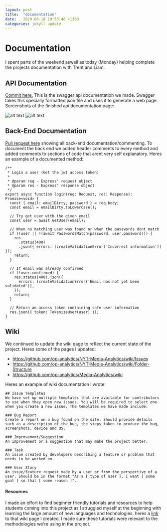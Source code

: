 ```yaml
---
layout: post
title:  "documentation"
date:   2020-06-18 19:53:46 +1300
categories: jekyll update
---
```


# Documentation

I spent parts of the weekend aswell as today (Monday) helping complete the projects documentation with Trent and Liam.


## API Documentation
[Commit here.](https://github.com/op-analytics/Media-Analytics/pull/396/commits/4d02173ac929875c32a1d56d09706e7fbfaef856) This is the swagger api documentation we made. Swagger takes this specially formatted json file and uses it to generate a web page. Screenshots of the finished api documentation page:

![alt text](/Jamie-Horrell-BIT-Project/images/swagger-api-doc-1.PNG)
![alt text](/Jamie-Horrell-BIT-Project/images/swagger-api-doc-2.PNG)

## Back-End Documentation
[Pull request here](https://github.com/op-analytics/Media-Analytics/pull/406) showing all back-end documentation/commenting. To document the back end we added header comments to every method and added comments to sections of code that arent very self explanatory. Heres an example of a documented method:
```
/**
 * Login a user (Get the jwt access token)
 *
 * @param req - Express' request object
 * @param res - Express' response object
 */
export async function login(req: Request, res: Response): Promise<void> {
  const { email: emailDirty, password } = req.body;
  const email = emailDirty.toLowerCase();

  // Try get user with the given email
  const user = await GetUser(email);

  // When no matching user was found or when the passwords dont match
  if (!user || !(await PasswordsMatch(password, user.password))) {
    res
      .status(400)
      .json({ errors: [createValidationError('Incorrect information')] });
    return;
  }

  // If email was already confirmed
  if (!user.confirmed) {
    res.status(400).json({
      errors: [createValidationError('Email has not yet been validated')],
    });
    return;
  }

  // Return an access token containing safe user information
  res.json({ token: TokenizeUser(user) });
}
```

## Wiki
We continued to update the wiki page to reflect the current state of the project. Heres some of the pages I updated:
- <https://github.com/op-analytics/NYT-Media-Analytics/wiki/Issues>
- <https://github.com/op-analytics/NYT-Media-Analytics/wiki/Folder-Structure>
- <https://github.com/op-analytics/Media-Analytics/wiki>


Heres an example of wiki documentation i wrote:
```
## Issue Templates
We have set up multiple templates that are available for contributors to use when they open new issues. You will be required to select one when you create a new issue. The templates we have made include:

### Bug Report
Create a report on a bug found on the site. Should provide details such as a description of the bug, the steps taken to produce the bug, screenshots, device and OS.

### Improvement/Suggestion
An improvement or a suggestion that may make the project better.

### Task
An issue created by developers describing a feature or problem that needs to be worked on.

### User Story
An issue/feature request made by a user or from the perspective of a user. Should be in the format "As a [ type of user ], I want [ some goal ] so that [ some reason ]".
```

#### Resources
I made an effort to find beginner friendly tutorials and resources to help students coming into this project as I struggled myself at the beginning with learning the large amount of new languages and technologies. heres a [link](https://github.com/op-analytics/Media-Analytics/pull/406) to that wiki page I created. I made sure these tutorials were relevant to the methodologies we're using in the project.